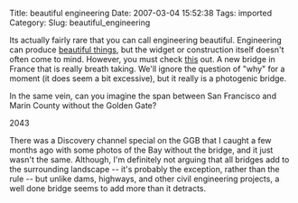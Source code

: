 Title: beautiful engineering
Date: 2007-03-04 15:52:38
Tags: imported
Category: 
Slug: beautiful_engineering

Its actually fairly rare that you can call engineering beautiful.  Engineering can produce <a href="http://antwrp.gsfc.nasa.gov/apod/ap070218.html" title="Long live Hubble">beautiful things</a>, but the widget or construction itself doesn't often come to mind.  However, you must check <a href="http://thrillingwonder.blogspot.com/2007/02/construction-of-worlds-highest-bridge.html" title="Bridge above the clouds">this</a> out.  A new bridge in France that is really breath taking.  We'll ignore the question of "why" for a moment (it does seem a bit excessive), but it really is a photogenic bridge.

In the same vein, can you imagine the span between San Francisco and Marin County without the Golden Gate?
<p class="g2image_normal"><wpg2id>2043</wpg2id></p>
There was a Discovery channel special on the GGB that I caught a few months ago with some photos of the Bay without the bridge, and it just wasn't the same.  Although, I'm definitely not arguing that all bridges add to the surrounding landscape -- it's probably the exception, rather than the rule -- but unlike dams, highways, and other civil engineering projects, a well done bridge seems to add more than it detracts.
